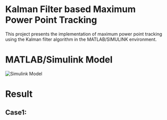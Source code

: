 # Kalman Filter based Maximum Power Point Tracking
This project presents the implementation of maximum power point tracking using the Kalman filter algorithm in the MATLAB/SIMULINK environment.

# MATLAB/Simulink Model
![Simulink Model](https://user-images.githubusercontent.com/59218648/146582158-09bee637-a984-4dcb-a27b-f48be9214f51.png)

# Result
## Case1:




